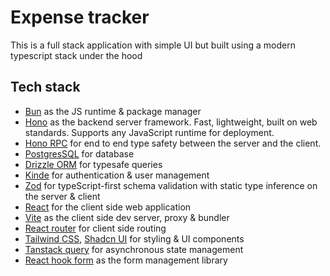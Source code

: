 # Expense tracker

This is a full stack application with simple UI but built using a modern typescript stack under the hood

## Tech stack

- [Bun](https://bun.sh/) as the JS runtime & package manager
- [Hono](https://hono.dev/) as the backend server framework. Fast, lightweight, built on web standards. Supports any JavaScript runtime for deployment.
- [Hono RPC](https://hono.dev/docs/guides/rpc) for end to end type safety between the server and the client.
- [PostgresSQL](https://www.postgresql.org/) for database
- [Drizzle ORM](https://orm.drizzle.team/) for typesafe queries
- [Kinde](https://kinde.com/) for authentication & user management
- [Zod](https://zod.dev/) for typeScript-first schema validation with static type inference on the server & client
- [React](https://react.dev/) for the client side web application
- [Vite](https://vite.dev/) as the client side dev server, proxy & bundler
- [React router](https://reactrouter.com/) for client side routing
- [Tailwind CSS](https://tailwindcss.com/), [Shadcn UI](https://ui.shadcn.com/) for styling & UI components
- [Tanstack query](https://tanstack.com/query/latest/docs/framework/react/overview) for asynchronous state management
- [React hook form](https://react-hook-form.com/) as the form management library
